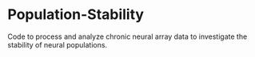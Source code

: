 # Population-Stability
Code to process and analyze chronic neural array data to investigate the stability of neural populations.
